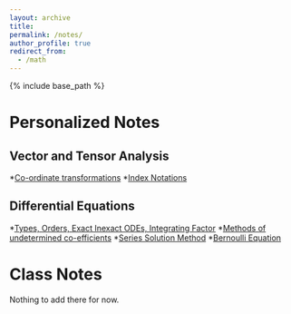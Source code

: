 ```yaml
---
layout: archive
title:
permalink: /notes/
author_profile: true
redirect_from:
  - /math
---
```

{% include base_path %}

Personalized Notes
======

## Vector and Tensor Analysis
*[Co-ordinate transformations](https://samawatkhan.github.io/files/VectorAnalysis:Co-ordinatetransformations.pdf)
*[Index Notations](https://samawatkhan.github.io/files/TensorAnalysis:Indexnotations.pdf)

## Differential Equations
*[Types, Orders, Exact Inexact ODEs, Integrating Factor](https://samawatkhan.github.io/files/DifferentialequationsTypesExactInexactIF.pdf)
*[Methods of undetermined co-efficients](https://samawatkhan.github.io/files/DifferentialEquations:Methodsofundeterminedco-efficients.pdf)
*[Series Solution Method](https://samawatkhan.github.io/files/DifferentialEquations:SeriesSolutions.pdf)
*[Bernoulli Equation](https://samawatkhan.github.io/files/Differentialequations:BernoulliEquation.pdf)


Class Notes
======
Nothing to add there for now.
